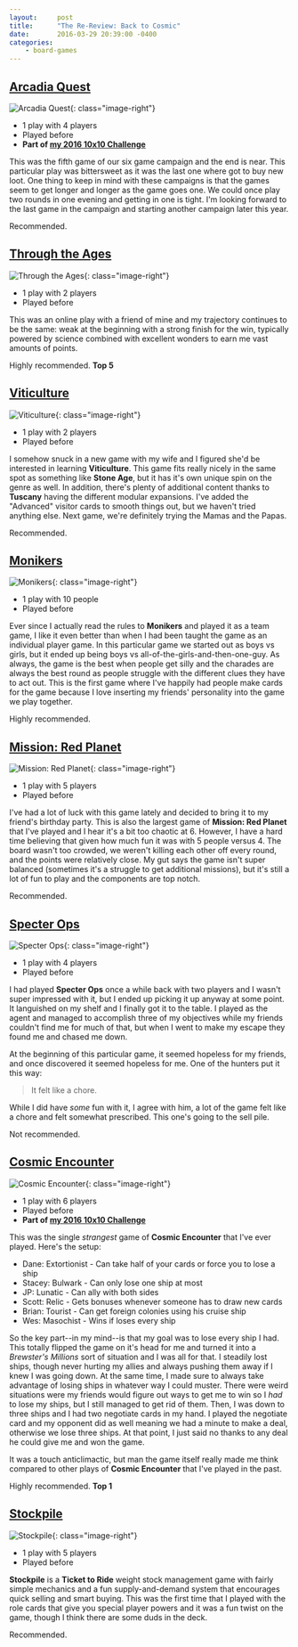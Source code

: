 ```yaml
---
layout:     post
title:      "The Re-Review: Back to Cosmic"
date:       2016-03-29 20:39:00 -0400
categories:
    - board-games
---
```

## [Arcadia Quest](https://boardgamegeek.com/boardgame/155068/arcadia-quest)

![Arcadia Quest](/images/covers/arcadia-quest.jpg){: class="image-right"}

- 1 play with 4 players
- Played before
- **Part of [my 2016 10x10 Challenge](#)**

This was the fifth game of our six game campaign and the end is near. This particular play was bittersweet as it was the last one where got to buy new loot. One thing to keep in mind with these campaigns is that the games seem to get longer and longer as the game goes one. We could once play two rounds in one evening and getting in one is tight. I'm looking forward to the last game in the campaign and starting another campaign later this year.

Recommended.

## [Through the Ages](https://boardgamegeek.com/boardgame/182028/through-ages-new-story-civilization)

![Through the Ages](/images/covers/through-the-ages.jpg){: class="image-right"}

- 1 play with 2 players
- Played before

This was an online play with a friend of mine and my trajectory continues to be the same: weak at the beginning with a strong finish for the win, typically powered by science combined with excellent wonders to earn me vast amounts of points.

Highly recommended. **Top 5**

## [Viticulture](https://boardgamegeek.com/boardgame/128621/viticulture)

![Viticulture](/images/covers/viticulture.jpg){: class="image-right"}

- 1 play with 2 players
- Played before

I somehow snuck in a new game with my wife and I figured she'd be interested in learning **Viticulture**. This game fits really nicely in the same spot as something like **Stone Age**, but it has it's own unique spin on the genre as well. In addition, there's plenty of additional content thanks to **Tuscany** having the different modular expansions. I've added the "Advanced" visitor cards to smooth things out, but we haven't tried anything else. Next game, we're definitely trying the Mamas and the Papas.

Recommended.

## [Monikers](https://boardgamegeek.com/boardgame/156546/monikers)

![Monikers](/images/covers/monikers.png){: class="image-right"}

- 1 play with 10 people
- Played before

Ever since I actually read the rules to **Monikers** and played it as a team game, I like it even better than when I had been taught the game as an individual player game. In this particular game we started out as boys vs girls, but it ended up being boys vs all-of-the-girls-and-then-one-guy. As always, the game is the best when people get silly and the charades are always the best round as people struggle with the different clues they have to act out. This is the first game where I've happily had people make cards for the game because I love inserting my friends' personality into the game we play together.

Highly recommended.

## [Mission: Red Planet](https://boardgamegeek.com/boardgame/176920/mission-red-planet-second-edition)

![Mission: Red Planet](/images/covers/mission-red-planet.jpg){: class="image-right"}

- 1 play with 5 players
- Played before

I've had a lot of luck with this game lately and decided to bring it to my friend's birthday party. This is also the largest game of **Mission: Red Planet** that I've played and I hear it's a bit too chaotic at 6. However, I have a hard time believing that given how much fun it was with 5 people versus 4. The board wasn't too crowded, we weren't killing each other off every round, and the points were relatively close. My gut says the game isn't super balanced (sometimes it's a struggle to get additional missions), but it's still a lot of fun to play and the components are top notch.

Recommended.

## [Specter Ops](https://boardgamegeek.com/boardgame/155624/specter-ops)

![Specter Ops](/images/covers/specter-ops.jpg){: class="image-right"}

- 1 play with 4 players
- Played before

I had played **Specter Ops** once a while back with two players and I wasn't super impressed with it, but I ended up picking it up anyway at some point. It languished on my shelf and I finally got it to the table. I played as the agent and managed to accomplish three of my objectives while my friends couldn't find me for much of that, but when I went to make my escape they found me and chased me down.

At the beginning of this particular game, it seemed hopeless for my friends, and once discovered it seemed hopeless for me. One of the hunters put it this way:

> It felt like a chore.

While I did have _some_ fun with it, I agree with him, a lot of the game felt like a chore and felt somewhat prescribed. This one's going to the sell pile.

Not recommended.

## [Cosmic Encounter](https://boardgamegeek.com/boardgame/39463/cosmic-encounter)

![Cosmic Encounter](/images/covers/cosmic-encounter.jpg){: class="image-right"}

- 1 play with 6 players
- Played before
- **Part of [my 2016 10x10 Challenge](#)**

This was the single _strangest_ game of **Cosmic Encounter** that I've ever played. Here's the setup:

- Dane: Extortionist - Can take half of your cards or force you to lose a ship
- Stacey: Bulwark - Can only lose one ship at most
- JP: Lunatic - Can ally with both sides
- Scott: Relic - Gets bonuses whenever someone has to draw new cards
- Brian: Tourist - Can get foreign colonies using his cruise ship
- Wes: Masochist - Wins if loses every ship

So the key part--in my mind--is that my goal was to lose every ship I had. This totally flipped the game on it's head for me and turned it into a _Brewster's Millions_ sort of situation and I was all for that. I steadily lost ships, though never hurting my allies and always pushing them away if I knew I was going down. At the same time, I made sure to always take advantage of losing ships in whatever way I could muster. There were weird situations were my friends would figure out ways to get me to win so I *had* to lose my ships, but I still managed to get rid of them. Then, I was down to three ships and I had two negotiate cards in my hand. I played the negotiate card and my opponent did as well meaning we had a minute to make a deal, otherwise we lose three ships. At that point, I just said no thanks to any deal he could give me and won the game.

It was a touch anticlimactic, but man the game itself really made me think compared to other plays of **Cosmic Encounter** that I've played in the past.

Highly recommended. **Top 1**

## [Stockpile](https://boardgamegeek.com/boardgame/161614/stockpile)

![Stockpile](/images/covers/stockpile.jpg){: class="image-right"}

- 1 play with 5 players
- Played before

**Stockpile** is a **Ticket to Ride** weight stock management game with fairly simple mechanics and a fun supply-and-demand system that encourages quick selling and smart buying. This was the first time that I played with the role cards that give you special player powers and it was a fun twist on the game, though I think there are some duds in the deck.

Recommended.
